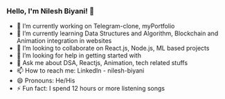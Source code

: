 ### Hello, I'm Nilesh Biyani! 👋

- 🔭 I’m currently working on Telegram-clone, myPortfolio
- 🌱 I’m currently learning Data Structures and Algorithm, Blockchain and Animation integration in websites
- 👯 I’m looking to collaborate on React.js, Node.js, ML based projects
- 🤔 I’m looking for help in getting started with
- 💬 Ask me about DSA, Reactjs, Animation, tech related stuffs
- 📫 How to reach me: LinkedIn - nilesh-biyani
- 😄 Pronouns: He/His
- ⚡ Fun fact: I spend 12 hours or more listening songs
